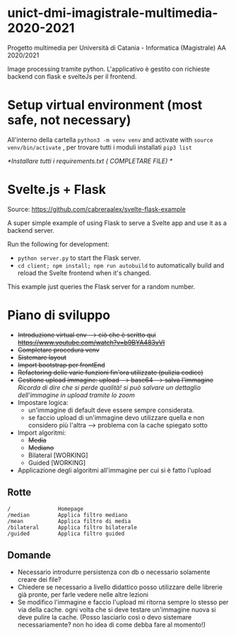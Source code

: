 # unict-dmi-imagistrale-multimedia-2020-2021
Progetto multimedia per Università di Catania - Informatica (Magistrale) AA 2020/2021

Image processing tramite python. L'applicativo è gestito con richieste backend con flask e svelteJs per il frontend.

# Setup virtual environment (most safe, not necessary)
All'interno della cartella `python3 -m venv venv` and activate with `source venv/bin/activate` , per trovare tutti i moduli installati `pip3 list`

_*Installare tutti i requirements.txt ( COMPLETARE FILE)  *_

# Svelte.js + Flask
Source:  https://github.com/cabreraalex/svelte-flask-example

A super simple example of using Flask to serve a Svelte app and use it as a backend server.

Run the following for development:

- `python server.py` to start the Flask server.
- `cd client; npm install; npm run autobuild` to automatically build and reload the Svelte frontend when it's changed.

This example just queries the Flask server for a random number.


# Piano di sviluppo
- ~~Introduzione virtual env --> ciò che è scritto qui https://www.youtube.com/watch?v=b9BYA483yVI~~
- ~~Completare procedura venv~~
- ~~Sistemare layout~~
- ~~Import bootstrap per frontEnd~~
- ~~Refactoring delle varie funzioni fin'ora utilizzate (pulizia codice)~~
- ~~Gestione upload immagine: upload --> base64 --> salva l'immagine~~ *Ricorda di dire che si perde qualità! si può salvare un dettaglio dell'immagine in upload tramite lo zoom*
- Impostare logica:
    - un'immagine di default deve essere sempre considerata.
    - se faccio upload di un'immagine devo utilizzare quella e non considero più l'altra --> problema con la cache spiegato sotto
- Import algoritmi:
    - ~~Media~~
    - ~~Mediano~~
    - Bilateral [WORKING]
    - Guided [WORKING]
- Applicazione degli algoritmi all'immagine per cui si è fatto l'upload

## Rotte

    /               Homepage
    /median         Applica filtro mediano
    /mean           Applica filtro di media
    /bilateral      Applica filtro bilaterale
    /guided         Applica filtro guided

## Domande
- Necessario introdurre persistenza con db o necessario solamente creare dei file?
- Chiedere se necessario a livello didattico posso utilizzare delle librerie già pronte, per farle vedere nelle altre lezioni
- Se modifico l'immagine e faccio l'upload mi ritorna sempre lo stesso per via della cache. ogni volta che si deve testare un'immagine
nuova si deve pulire la cache. (Posso lasciarlo così o devo sistemare necessariamente? non ho idea di come debba fare al momento!)
